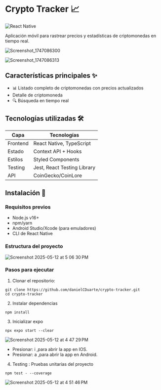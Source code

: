 # Crypto Tracker 📈

![React Native](https://img.shields.io/badge/React_Native-20232A?style=for-the-badge&logo=react&logoColor=61DAFB)

Aplicación móvil para rastrear precios y estadísticas de criptomonedas en tiempo real.

![Screenshot_1747086300](https://github.com/user-attachments/assets/2902d00f-c8d0-4c7c-970a-2b0d8cb41362)

![Screenshot_1747086313](https://github.com/user-attachments/assets/f054fae7-7182-4d8b-9002-20f43b779cf0)


## Características principales ✨

- 📊 Listado completo de criptomonedas con precios actualizados
- Detalle de criptomoneda
- 🔍 Búsqueda en tiempo real

## Tecnologías utilizadas 🛠️

| Capa           | Tecnologías                     |
|----------------|---------------------------------|
| Frontend       | React Native, TypeScript        |
| Estado         | Context API + Hooks             |
| Estilos        | Styled Components               |
| Testing        | Jest, React Testing Library     |
| API            | CoinGecko/CoinLore              |

## Instalación 🚀

### Requisitos previos
- Node.js v16+
- npm/yarn
- Android Studio/Xcode (para emuladores)
- CLI de React Native

### Estructura del proyecto
![Screenshot 2025-05-12 at 5 06 30 PM](https://github.com/user-attachments/assets/16744998-8ba7-4399-8fd1-05d7cb7d33e8)

### Pasos para ejecutar

1. Clonar el repositorio:
```   
git clone https://github.com/danielCDuarte/crypto-tracker.git
cd crypto-tracker
```

2. Instalar dependencias
```
npm install
```

3. Inicializar expo
```
npx expo start --clear
```
![Screenshot 2025-05-12 at 4 47 29 PM](https://github.com/user-attachments/assets/4d712241-4614-4157-8b29-3ff13469d274)
- Presionar: i ,para abrir la app en IOS.
- Presionar: a ,para abrir la app en Android.

4. Testing : Pruebas unitarias del proyecto
```
npm test - --coverage
```
![Screenshot 2025-05-12 at 4 51 46 PM](https://github.com/user-attachments/assets/4a6f063e-bce8-4714-98a1-c14b246c318b)

